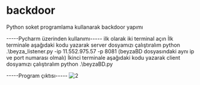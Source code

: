 # backdoor
Python soket programlama kullanarak backdoor yapımı

-----Pycharm üzerinden kullanımı-----
ilk olarak iki terminal açın
İlk terminale aşağıdaki kodu yazarak server dosyamızı çalıştıralım
python .\beyza_listener.py -ip 11.552.975.57 -p 8081 (beyzaBD dosyasındaki aynı ip ve port numarası olmalı)
İkinci terminale aşağıdaki kodu yazarak client dosyamızı çalıştıralım
python .\beyzaBD.py

-----Program çıktısı-----
![2](https://user-images.githubusercontent.com/106341351/210741773-8578bcd1-4dfe-4c85-a7d1-9204eebd9a8d.PNG)




